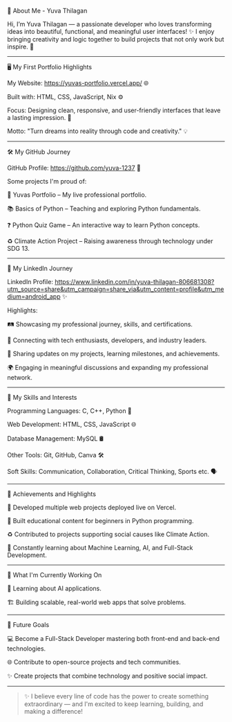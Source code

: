 🌟 About Me - Yuva Thilagan

Hi, I’m Yuva Thilagan — a passionate developer who loves transforming ideas into beautiful, functional, and meaningful user interfaces! ✨
I enjoy bringing creativity and logic together to build projects that not only work but inspire. 🎯


---

🖥️ My First Portfolio Highlights

My Website: https://yuvas-portfolio.vercel.app/ 🌐

Built with: HTML, CSS, JavaScript, Nix ⚙️

Focus: Designing clean, responsive, and user-friendly interfaces that leave a lasting impression. 🎨

Motto: "Turn dreams into reality through code and creativity." 💡


---

🛠️ My GitHub Journey

GitHub Profile: https://github.com/yuva-1237 🧩

Some projects I'm proud of:

🚀 Yuvas Portfolio – My live professional portfolio.

📚 Basics of Python – Teaching and exploring Python fundamentals.

❓ Python Quiz Game – An interactive way to learn Python concepts.

♻️ Climate Action Project – Raising awareness through technology under SDG 13.



---

🔗 My LinkedIn Journey

LinkedIn Profile: https://www.linkedin.com/in/yuva-thilagan-806681308?utm_source=share&utm_campaign=share_via&utm_content=profile&utm_medium=android_app ✨

Highlights:

🛤️ Showcasing my professional journey, skills, and certifications.

🤝 Connecting with tech enthusiasts, developers, and industry leaders.

📝 Sharing updates on my projects, learning milestones, and achievements.

🌍 Engaging in meaningful discussions and expanding my professional network.



---

🎯 My Skills and Interests

Programming Languages: C, C++, Python 🐍

Web Development: HTML, CSS, JavaScript 🌐

Database Management: MySQL 🛢️

Other Tools: Git, GitHub, Canva 🛠️

Soft Skills: Communication, Collaboration, Critical Thinking, Sports etc. 🗣️



---

🚀 Achievements and Highlights

🌟 Developed multiple web projects deployed live on Vercel.

📖 Built educational content for beginners in Python programming.

♻️ Contributed to projects supporting social causes like Climate Action.

🤖 Constantly learning about Machine Learning, AI, and Full-Stack Development.



---

🌱 What I'm Currently Working On

🧠 Learning about AI applications.

🏗️ Building scalable, real-world web apps that solve problems.



---

🎯 Future Goals

💻 Become a Full-Stack Developer mastering both front-end and back-end technologies.

🌐 Contribute to open-source projects and tech communities.

✨ Create projects that combine technology and positive social impact.



---

> ✨ I believe every line of code has the power to create something extraordinary — and I'm excited to keep learning, building, and making a difference!
> 
